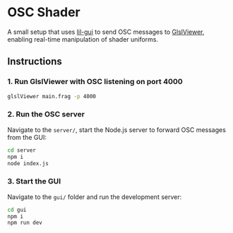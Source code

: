 # OSC Shader

A small setup that uses [lil-gui](https://lil-gui.georgealways.com/) to send OSC messages to [GlslViewer](https://github.com/patriciogonzalezvivo/glslViewer), enabling real-time manipulation of shader uniforms.

## Instructions

### 1. Run GlslViewer with OSC listening on port 4000

```bash
glslViewer main.frag -p 4000
```

### 2. Run the OSC server

Navigate to the `server/`, start the Node.js server to forward OSC messages from the GUI:

```bash
cd server
npm i
node index.js
```

### 3. Start the GUI

Navigate to the `gui/` folder and run the development server:

```bash
cd gui
npm i
npm run dev
```

